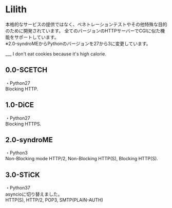# Lilith
本格的なサービスの提供ではなく、ペネトレーションテストやその他特殊な目的のために開発されています。
全てのバージョンのHTTPサーバーでCGIに似た機能をサポートしています。  
※2.0-syndroMEからPythonのバージョンを27から3に変更しています。
    
___ I don't eat cookies because it's high calorie.

## 0.0-SCETCH
・Python27  
Blocking HTTP.

## 1.0-DiCE
・Python27  
Blocking HTTPS.

## 2.0-syndroME
・Python3  
Non-Blocking mode HTTP/2, Non-Blocking HTTP(S), Blocking HTTP(S).

## 3.0-STiCK
・Python37  
asyncioに切り替えました。  
HTTP(S), HTTP/2, POP3, SMTP(PLAIN-AUTH)